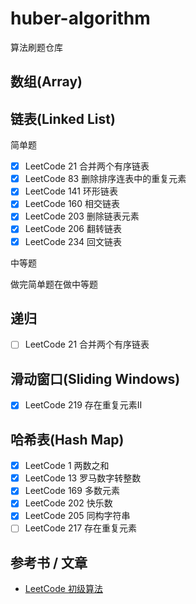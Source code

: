 # huber-algorithm
算法刷题仓库

## 数组(Array)


## 链表(Linked List)

简单题
 - [x] LeetCode 21 合并两个有序链表
 - [x] LeetCode 83 删除排序连表中的重复元素
 - [x] LeetCode 141 环形链表
 - [x] LeetCode 160 相交链表
 - [x] LeetCode 203 删除链表元素
 - [x] LeetCode 206 翻转链表
 - [x] LeetCode 234 回文链表

中等题

做完简单题在做中等题

## 递归

 - [ ] LeetCode 21 合并两个有序链表

## 滑动窗口(Sliding Windows)

- [x] LeetCode 219 存在重复元素II

## 哈希表(Hash Map)

- [x] LeetCode 1 两数之和
- [x] LeetCode 13 罗马数字转整数
- [x] LeetCode 169 多数元素
- [x] LeetCode 202 快乐数
- [x] LeetCode 205 同构字符串
- [ ] LeetCode 217 存在重复元素

## 参考书 / 文章

- [LeetCode 初级算法](https://leetcode.cn/leetbook/detail/top-interview-questions-easy/)